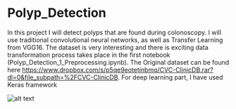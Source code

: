 # Polyp_Detection

In this project I will detect polyps that are found during colonoscopy. I will use traditional convolutional neural networks, as well as Transfer Learning from VGG16. The dataset is very interesting and there is exciting data transformation process takes place in the first notebook (Polyp_Detection_1_Preprocessing.ipynb).
The Original dataset can be found here https://www.dropbox.com/s/p5qe9eotetjnbmq/CVC-ClinicDB.rar?dl=0&file_subpath=%2FCVC-ClinicDB. 
For deep learning part, I have used Keras framework

![alt text](https://drive.google.com/file/d/1rYK3yJ6pZgj3Q62IL8R2VmFbvg0CrSDG/view?usp=sharing)
